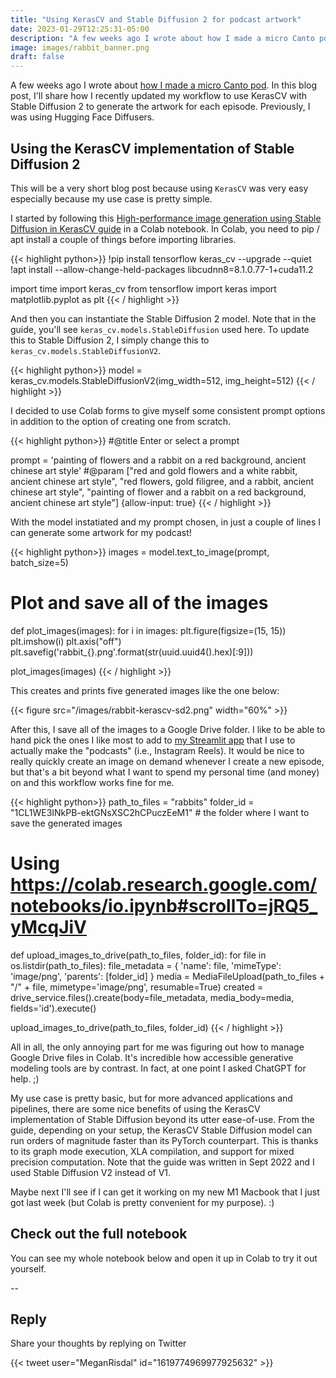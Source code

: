 ```yaml
---
title: "Using KerasCV and Stable Diffusion 2 for podcast artwork"
date: 2023-01-29T12:25:31-05:00
description: "A few weeks ago I wrote about how I made a micro Canto pod. In this blog post, I'll share how I recently updated my workflow to use KerasCV with Stable Diffusion 2 to generate the artwork for each episode."
image: images/rabbit_banner.png
draft: false
---
```


A few weeks ago I wrote about [how I made a micro Canto pod](https://www.meg.dev/posts/micro-canto-pod/). In this blog post, I'll share how I recently updated my workflow to use KerasCV with Stable Diffusion 2 to generate the artwork for each episode. Previously, I was using Hugging Face Diffusers.

## Using the KerasCV implementation of Stable Diffusion 2

This will be a very short blog post because using `KerasCV` was very easy especially because my use case is pretty simple.

I started by following this [High-performance image generation using Stable Diffusion in KerasCV guide](https://keras.io/guides/keras_cv/generate_images_with_stable_diffusion/) in a Colab notebook. In Colab, you need to pip / apt install a couple of things before importing libraries.

{{< highlight python>}}
!pip install tensorflow keras_cv --upgrade --quiet
!apt install --allow-change-held-packages libcudnn8=8.1.0.77-1+cuda11.2

import time
import keras_cv
from tensorflow import keras
import matplotlib.pyplot as plt
{{< / highlight >}}

And then you can instantiate the Stable Diffusion 2 model. Note that in the guide, you'll see `keras_cv.models.StableDiffusion` used here. To update this to Stable Diffusion 2, I simply change this to `keras_cv.models.StableDiffusionV2`.

{{< highlight python>}}
model = keras_cv.models.StableDiffusionV2(img_width=512, img_height=512)
{{< / highlight >}}

I decided to use Colab forms to give myself some consistent prompt options in addition to the option of creating one from scratch.

{{< highlight python>}}
#@title Enter or select a prompt

prompt = 'painting of flowers and a rabbit on a red background, ancient chinese art style' #@param ["red and gold flowers and a white rabbit, ancient chinese art style", "red flowers, gold filigree, and a rabbit, ancient chinese art style", "painting of flower and a rabbit on a red background, ancient chinese art style"] {allow-input: true}
{{< / highlight >}}

With the model instatiated and my prompt chosen, in just a couple of lines I can generate some artwork for my podcast!

{{< highlight python>}}
images = model.text_to_image(prompt, batch_size=5)

# Plot and save all of the images
def plot_images(images):
    for i in images:
      plt.figure(figsize=(15, 15))
      plt.imshow(i)
      plt.axis("off")
      plt.savefig('rabbit_{}.png'.format(str(uuid.uuid4().hex)[:9]))

plot_images(images)
{{< / highlight >}}

This creates and prints five generated images like the one below:

{{< figure src="/images/rabbit-kerascv-sd2.png" width="60%" >}}

After this, I save all of the images to a Google Drive folder. I like to be able to hand pick the ones I like most to add to [my Streamlit app](https://www.meg.dev/pages/cantonese/) that I use to actually make the "podcasts" (i.e., Instagram Reels). It would be nice to really quickly create an image on demand whenever I create a new episode, but that's a bit beyond what I want to spend my personal time (and money) on and this workflow works fine for me.

{{< highlight python>}}
path_to_files = "rabbits"
folder_id = "1CL1WE3INkPB-ektGNsXSC2hCPuczEeM1" # the folder where I want to save the generated images

# Using https://colab.research.google.com/notebooks/io.ipynb#scrollTo=jRQ5_yMcqJiV
def upload_images_to_drive(path_to_files, folder_id):
  for file in os.listdir(path_to_files):
    file_metadata = {
      'name': file,
      'mimeType': 'image/png',
      'parents': [folder_id]
    }
    media = MediaFileUpload(path_to_files + "/" + file, 
                            mimetype='image/png',
                            resumable=True)
    created = drive_service.files().create(body=file_metadata,
                                          media_body=media,
                                          fields='id').execute()

upload_images_to_drive(path_to_files, folder_id)
{{< / highlight >}}

All in all, the only annoying part for me was figuring out how to manage Google Drive files in Colab. It's incredible how accessible generative modeling tools are by contrast. In fact, at one point I asked ChatGPT for help. ;)

My use case is pretty basic, but for more advanced applications and pipelines, there are some nice benefits of using the KerasCV implementation of Stable Diffusion beyond its utter ease-of-use. From the guide, depending on your setup, the KerasCV Stable Diffusion model can run orders of magnitude faster than its PyTorch counterpart. This is thanks to its graph mode execution, XLA compilation, and support for mixed precision computation. Note that the guide was written in Sept 2022 and I used Stable Diffusion V2 instead of V1.

Maybe next I'll see if I can get it working on my new M1 Macbook that I just got last week (but Colab is pretty convenient for my purpose). :)

## Check out the full notebook

You can see my whole notebook below and open it up in Colab to try it out yourself.

<script src="https://gist.github.com/mrisdal/9fd711fe02be5937e53b6e11a9e73264.js"></script>

-- 

## Reply

Share your thoughts by replying on Twitter

{{< tweet user="MeganRisdal" id="1619774969977925632" >}}
